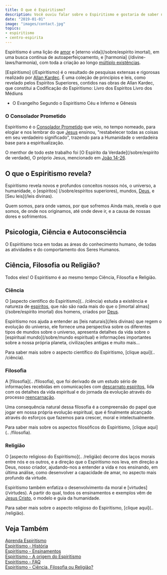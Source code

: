 ```yaml
---
title: O que é Espiritismo?
description: Você ouviu falar sobre o Espiritismo e gostaria de saber no que é? Vamos tentar responder suas perguntas.
date: "2019-01-01"
image: "images/contact.jpg"
topics:
- espiritismo
- centro-espirita
---
```


Espiritismo é uma lição de [amor](/divine-laws/love) e [eterno
vida](/sobre/espírito imortal), em uma busca contínua de autoaperfeiçoamento, e
[harmonia] (/divine-laws/harmonia), com toda a criação ao longo [múltiplo
existências](/sobre/reencarnação). 

[Espiritismo] (/Espiritismo) é o resultado de pesquisas extensas e rigorosas
realizado por [Allan Kardec](/bio/allan-kardec). É uma coleção de princípios e
leis, como revelado pelos Espíritos Superiores, contidos nas obras de Allan
Kardec, que constitui a Codificação do Espiritismo: Livro dos Espíritos Livro
dos Médiuns
* O Evangelho Segundo o Espiritismo Céu e Inferno e Gênesis  

### O Consolador Prometido
Espiritismo é o [Consolador Prometido](/sobre/consolador) que veio, no tempo
nomeado, para elogiar e nos lembrar do que [Jesus](/bio/jesus) ensinou,
"restabelecer todas as coisas em seu verdadeiro significado", trazendo para a
Humanidade o verdadeira base para a espiritualização. 

O menthor de todo este trabalho foi [O Espírito da Verdade](/sobre/espírito de
verdade), O próprio Jesus, mencionado em [João 14-26](/gospel/john/14-26/).

## O que o Espiritismo revela?  
Espiritismo revela novos e profundos conceitos nossos nós, o universo, a
humanidade, o [espíritos] (/sobre/espíritos superiores), mundos,
[Deus](/sobre/deus), e [Seu leis](/leis divinas).

Quem somos, para onde vamos, por que sofremos Ainda mais, revela o que somos, de
onde nos originamos, até onde deve ir, e a causa de nossas dores e sofrimentos. 

## Psicologia, Ciência e Autoconsciência
O Espiritismo toca em todas as áreas do conhecimento humano, de todas as atividades e do
comportamento dos Seres Humanos.

## Ciência, Filosofia ou Religião?
Todos eles! O Espiritismo é ao mesmo tempo Ciência, Filosofia e Religião.

### Ciência
O [aspecto científico do Espiritismo](.. /ciência) estuda a existência e
natureza de [espíritos](/sobre/espírito), que não são nada mais do que o [imortal
almas](/sobre/espírito imortal) dos homens, criados por [Deus](/sobre/deus).

Espiritismo nos ajuda a entender as [leis naturais](/leis divinas) que regem o
evolução do universo, ele fornece uma perspectiva sobre os diferentes tipos de
mundos sobre o universo, apresenta detalhes da vida sobre o [espiritual
mundo](/sobre/mundo espiritual) e informações importantes sobre a nossa própria
planeta, civilizações antigas e muito mais...

Para saber mais sobre o aspecto científico do Espiritismo, [clique
aqui](.. /ciência).

### Filosofia
A [filosofia](.. /filosofia), que foi derivado de um estudo sério de
informações recebidas em comunicações com [descarnato
espíritos](/sobre/descarnado), lida com os detalhes da vida espiritual e do
jornada da evolução através do processo [reencarnação](/sobre/reencarnação). 

Uma consequência natural dessa filosofia é a compreensão do papel que
jogar em nossa própria evolução espiritual, que é finalmente alcançado através do
esforços que fazemos para crescer, moral e intelectualmente.

Para saber mais sobre os aspectos filosóficos do Espiritismo, [clique
aqui](.. /filosofia).

### Religião
O [aspecto religioso do Espiritismo](.. /religião) decorre dos laços morais
entre nós e os outros, e a direção que o Espiritismo nos leva, em direção a
Deus, nosso criador, ajudando-nos a entender a vida e nos ensinando, em última análise,
como desenvolver a capacidade de amar, no aspecto mais profundo da virtude.

Espiritismo também enfatiza o desenvolvimento da moral e
[virtudes] (/virtudes). A partir do qual, todos os ensinamentos e exemplos vêm de [Jesus
Cristo](/sobre/jesus), o modelo e guia da humanidade.

Para saber mais sobre o aspecto religioso do Espiritismo, [clique
aqui](.. /religião).

## Veja Também
[Aprenda Espiritismo](../aprender)  
[Espiritismo - História](../história)  
[Espiritismo - Ensinamentos](../ensinamentos)  
[Espiritismo - A origem do Espiritismo](../origem)  
[Espiritismo - FAQ](../faq)  
[Espiritismo - Ciência, Filosofia ou Religião?](../ciência-filosofia-religião)  

